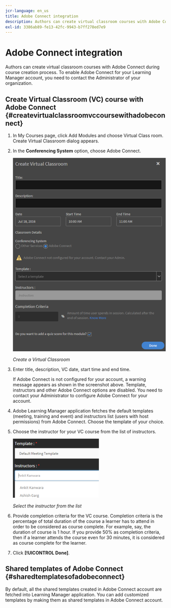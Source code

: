 ```yaml
---
jcr-language: en_us
title: Adobe Connect integration
description: Authors can create virtual classroom courses with Adobe Connect during course creation process. To enable Adobe Connect for your Learning Manager account, you need to contact the Administrator of your organization.
exl-id: 3386ab89-fe13-42fc-9943-b7ff278ed7e9
---
```

# Adobe Connect integration

Authors can create virtual classroom courses with Adobe Connect during course creation process. To enable Adobe Connect for your Learning Manager account, you need to contact the Administrator of your organization. 

## Create Virtual Classroom (VC) course with Adobe Connect {#createvirtualclassroomvccoursewithadobeconnect}

1. In My Courses page, click Add Modules and choose Virtual Class room. Create Virtual Classroom dialog appears.   
1. In the **Conferencing System** option, choose Adobe Connect.

   ![](assets/create-vc-author.png)

   *Create a Virtual Classroom*

1. Enter title, description, VC date, start time and end time.

   If Adobe Connect is not configured for your account, a warning message appears as shown in the screenshot above. Template, instructors and other Adobe Connect options are disabled. You need to contact your Administrator to configure Adobe Connect for your account. 

1. Adobe Learning Manager application fetches the default templates (meeting, training and event) and instructors list (users with host permissions) from Adobe Connect. Choose the template of your choice.
1. Choose the instructor for your VC course from the list of instructors.

   ![](assets/instructors-list-author.png)

   *Select the instructor from the list*

1. Provide completion criteria for the VC course. Completion criteria is the percentage of total duration of the course a learner has to attend in order to be considered as course complete. For example, say, the duration of course is 1 hour. If you provide 50% as completion criteria, then if a learner attends the course even for 30 minutes, it is considered as course complete for the learner.
1. Click **[!UICONTROL Done]**.

## Shared templates of Adobe Connect {#sharedtemplatesofadobeconnect}

By default, all the shared templates created in Adobe Connect account are fetched into Learning Manager application. You can add customized templates by making them as shared templates in Adobe Connect account.
